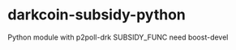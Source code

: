 darkcoin-subsidy-python
=====================

Python module with p2poll-drk SUBSIDY_FUNC
need boost-devel 
